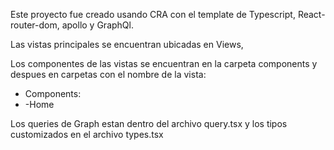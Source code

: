Este proyecto fue creado usando CRA con el template de Typescript, React-router-dom, apollo y GraphQl.

Las vistas principales se encuentran ubicadas en Views,

Los componentes de las vistas se encuentran en la carpeta components y despues en carpetas con el nombre de la vista:
- Components:
- -Home

Los queries de Graph estan dentro del archivo query.tsx y los tipos customizados en el archivo types.tsx
